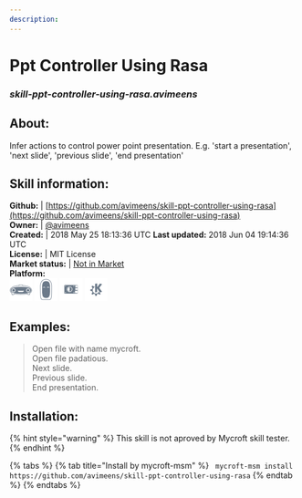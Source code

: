 ```yaml
---
description: 
---
```


# Ppt Controller Using Rasa  
### _skill-ppt-controller-using-rasa.avimeens_  
## About:  
Infer actions to control power point presentation. E.g. 'start a presentation', 'next slide', 'previous slide', 'end presentation'

## Skill information:  
**Github:** | [https://github.com/avimeens/skill-ppt-controller-using-rasa](https://github.com/avimeens/skill-ppt-controller-using-rasa)  
**Owner:** | [@avimeens](https://github.com/avimeens)  
**Created:** | 2018 May 25 18:13:36 UTC  **Last updated:** 2018 Jun 04 19:14:36 UTC  
**License:** | MIT License  
**Market status:** | [Not in Market](https://market.mycroft.ai/skill/)  
**Platform:**  
 ![Mark I](../.gitbook/assets/mark-1-icon.png)  ![Mark II](../.gitbook/assets/mark-2-icon.png)  ![Picroft](../.gitbook/assets/picroft-icon.png)  ![plasmoid](../.gitbook/assets/kde.png)   
## Examples:  
> Open file with name mycroft.  
> Open file padatious.  
> Next slide.  
> Previous slide.  
> End presentation.  
  
## Installation:  
{% hint style="warning" %}
This skill is not aproved by Mycroft skill tester.
{% endhint %}
    
{% tabs %}
{% tab title="Install by mycroft-msm" %}
``` mycroft-msm install https://github.com/avimeens/skill-ppt-controller-using-rasa```
{% endtab %}
  {% endtabs %}
  